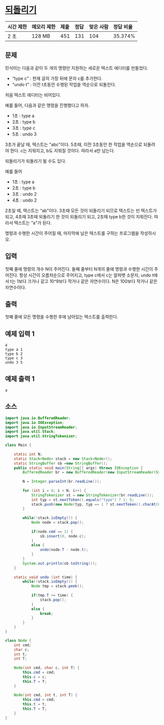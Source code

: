 # [되돌리기](https://www.acmicpc.net/problem/1360)

| 시간 제한 | 메모리 제한 | 제출 | 정답 | 맞은 사람 | 정답 비율 |
| :-------- | :---------- | :--- | :--- | :-------- | :-------- |
| 2 초      | 128 MB      | 451  | 131  | 104       | 35.374%   |

## 문제

민식이는 다음과 같이 두 개의 명령만 지원하는 새로운 텍스트 에디터를 만들었다.

- “type c" : 현재 글의 가장 뒤에 문자 c를 추가한다.
- “undo t" : 이전 t초동안 수행된 작업을 역순으로 되돌린다.

처음 텍스트 에디터는 비어있다.

예를 들어, 다음과 같은 명령을 진행했다고 하자.

- 1초 : type a
- 2초 : type b
- 3초 : type c
- 5초 : undo 3

3초가 끝날 때, 텍스트는 "abc"이다. 5초때, 이전 3초동안 한 작업을 역순으로 되돌려야 한다. c는 지워지고, b도 지워질 것이다. 따라서 a만 남는다.

되돌리기가 되돌리기 될 수도 있다.

예를 들어

- 1초 : type a
- 2초 : type b
- 3초 : undo 2
- 4초 : undo 2

2초일 때, 텍스트는 “ab"이다. 3초때 모든 것이 되돌리기 되므로 텍스트는 빈 텍스트가 되고, 4초때 3초때 되돌리기 한 것이 되돌리기 되고, 2초때 type b한 것이 지워진다. 따라서 텍스트는 ”a"가 된다.

명령과 수행한 시간이 주어질 때, 마지막에 남은 텍스트를 구하는 프로그램을 작성하시오.

## 입력

첫째 줄에 명령의 개수 N이 주어진다. 둘째 줄부터 N개의 줄에 명령과 수행한 시간이 주어진다. 항상 시간이 오름차순으로 주어지고, type c에서 c는 알파벳 소문자, undo t에서 t는 1보다 크거나 같고 10^9보다 작거나 같은 자연수이다. N은 100보다 작거나 같은 자연수이다.

## 출력

첫째 줄에 모든 명령을 수행한 후에 남아있는 텍스트를 출력한다.

## 예제 입력 1 

```
4
type a 1
type b 2
type c 3
undo 3 5
```

## 예제 출력 1 

```
a
```



## 소스

```java
import java.io.BufferedReader;
import java.io.IOException;
import java.io.InputStreamReader;
import java.util.Stack;
import java.util.StringTokenizer;

class Main {
	
	static int N;
	static Stack<Node> stack = new Stack<Node>();
	static StringBuffer sb =new StringBuffer();
	public static void main(String[] args) throws IOException {
		BufferedReader br = new BufferedReader(new InputStreamReader(System.in));
		
		N = Integer.parseInt(br.readLine());
		
		for (int i = 0; i < N; i++) {
			StringTokenizer st = new StringTokenizer(br.readLine());
			int typ = st.nextToken().equals("type") ? 1: 0;
			stack.push(new Node(typ, typ == 1 ? st.nextToken().charAt(0) : Integer.parseInt(st.nextToken()), Integer.parseInt(st.nextToken())));
		}
		
		while(!stack.isEmpty()) {
			Node node = stack.pop();
			
			if(node.cmd == 1) {
				sb.insert(0, node.c);
			}
			else {
				undo(node.T - node.t);
			}
		}
		System.out.println(sb.toString());
	}
	
	static void undo (int time) {
		while(!stack.isEmpty()) {
			Node tmp = stack.peek();
			
			if(tmp.T >= time) {
				stack.pop();
			}
			else {
				break;
			}
		}
	}
}

class Node {
	int cmd;
	char c;
	int t;
	int T;
	
	Node(int cmd, char c, int T) {
		this.cmd = cmd;
		this.c = c;
		this.T = T;
	}
	
	Node(int cmd, int t, int T) {
		this.cmd = cmd;
		this.t = t;
		this.T = T;
	}
}
```

